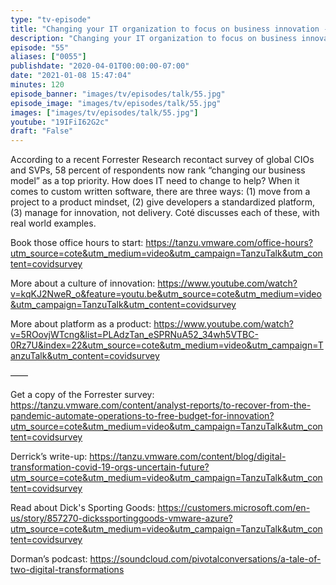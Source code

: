 ```yaml
---
type: "tv-episode"
title: "Changing your IT organization to focus on business innovation - project to product"
description: "Changing your IT organization to focus on business innovation - project to product"
episode: "55"
aliases: ["0055"]
publishdate: "2020-04-01T00:00:00-07:00"
date: "2021-01-08 15:47:04"
minutes: 120
episode_banner: "images/tv/episodes/talk/55.jpg"
episode_image: "images/tv/episodes/talk/55.jpg"
images: ["images/tv/episodes/talk/55.jpg"]
youtube: "19IFiI62G2c"
draft: "False"
---
```


According to a recent Forrester Research recontact survey of global CIOs and SVPs, 58 percent of respondents now rank “changing our business model” as a top priority. How does IT need to change to help? When it comes to custom written software, there are three ways: (1) move from a project to a product mindset, (2) give developers a standardized platform, (3) manage for innovation, not delivery. Coté discusses each of these, with real world examples.

Book those office hours to start: https://tanzu.vmware.com/office-hours?utm_source=cote&utm_medium=video&utm_campaign=TanzuTalk&utm_content=covidsurvey

More about a culture of innovation: https://www.youtube.com/watch?v=kqKJ2NweR_o&feature=youtu.be&utm_source=cote&utm_medium=video&utm_campaign=TanzuTalk&utm_content=covidsurvey

More about platform as a product: https://www.youtube.com/watch?v=5ROovjWTcng&list=PLAdzTan_eSPRNuA52_34wh5VTBC-0Rz7U&index=22&utm_source=cote&utm_medium=video&utm_campaign=TanzuTalk&utm_content=covidsurvey

——

Get a copy of the Forrester survey: https://tanzu.vmware.com/content/analyst-reports/to-recover-from-the-pandemic-automate-operations-to-free-budget-for-innovation?utm_source=cote&utm_medium=video&utm_campaign=TanzuTalk&utm_content=covidsurvey

Derrick’s write-up: https://tanzu.vmware.com/content/blog/digital-transformation-covid-19-orgs-uncertain-future?utm_source=cote&utm_medium=video&utm_campaign=TanzuTalk&utm_content=covidsurvey

Read about Dick's Sporting Goods: https://customers.microsoft.com/en-us/story/857270-dickssportinggoods-vmware-azure?utm_source=cote&utm_medium=video&utm_campaign=TanzuTalk&utm_content=covidsurvey

Dorman’s podcast: https://soundcloud.com/pivotalconversations/a-tale-of-two-digital-transformations